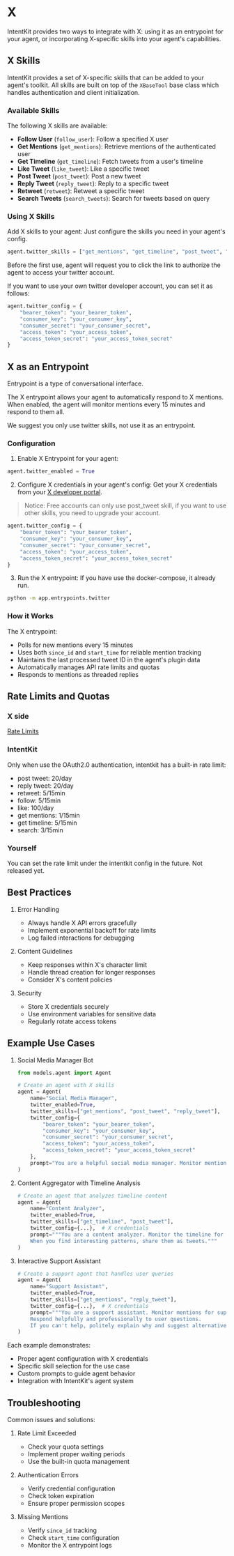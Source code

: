 # X

IntentKit provides two ways to integrate with X: using it as an entrypoint for your agent, or incorporating X-specific skills into your agent's capabilities.

## X Skills

IntentKit provides a set of X-specific skills that can be added to your agent's toolkit. All skills are built on top of the `XBaseTool` base class which handles authentication and client initialization.

### Available Skills

The following X skills are available:

- **Follow User** (`follow_user`): Follow a specified X user
- **Get Mentions** (`get_mentions`): Retrieve mentions of the authenticated user
- **Get Timeline** (`get_timeline`): Fetch tweets from a user's timeline
- **Like Tweet** (`like_tweet`): Like a specific tweet
- **Post Tweet** (`post_tweet`): Post a new tweet
- **Reply Tweet** (`reply_tweet`): Reply to a specific tweet
- **Retweet** (`retweet`): Retweet a specific tweet
- **Search Tweets** (`search_tweets`): Search for tweets based on query

### Using X Skills

Add X skills to your agent:
Just configure the skills you need in your agent's config.
```python
agent.twitter_skills = ["get_mentions", "get_timeline", "post_tweet", "reply_tweet", "follow_user", "like_tweet", "retweet", "search_tweets"]
```

Before the first use, agent will request you to click the link to authorize the agent to access your twitter account.

If you want to use your own twitter developer account, you can set it as follows:
```python
agent.twitter_config = {
    "bearer_token": "your_bearer_token",
    "consumer_key": "your_consumer_key",
    "consumer_secret": "your_consumer_secret",
    "access_token": "your_access_token",
    "access_token_secret": "your_access_token_secret"
}
```

## X as an Entrypoint

Entrypoint is a type of conversational interface.

The X entrypoint allows your agent to automatically respond to X mentions. When enabled, the agent will monitor mentions every 15 minutes and respond to them all.

We suggest you only use twitter skills, not use it as an entrypoint.

### Configuration

1. Enable X Entrypoint for your agent:
```python
agent.twitter_enabled = True
```

2. Configure X credentials in your agent's config:
Get your X credentials from your [X developer portal](https://developer.x.com/en/portal/dashboard).
> Notice: Free accounts can only use post_tweet skill, if you want to use other skills, you need to upgrade your account.
```python
agent.twitter_config = {
    "bearer_token": "your_bearer_token",
    "consumer_key": "your_consumer_key",
    "consumer_secret": "your_consumer_secret",
    "access_token": "your_access_token",
    "access_token_secret": "your_access_token_secret"
}
```

3. Run the X entrypoint:
If you have use the docker-compose, it already run.
```bash
python -m app.entrypoints.twitter
```

### How it Works

The X entrypoint:
- Polls for new mentions every 15 minutes
- Uses both `since_id` and `start_time` for reliable mention tracking
- Maintains the last processed tweet ID in the agent's plugin data
- Automatically manages API rate limits and quotas
- Responds to mentions as threaded replies


## Rate Limits and Quotas

### X side

[Rate Limits](https://developer.x.com/en/docs/x-api/rate-limits)

### IntentKit
Only when use the OAuth2.0 authentication, intentkit has a built-in rate limit:

- post tweet: 20/day
- reply tweet: 20/day
- retweet: 5/15min
- follow: 5/15min
- like: 100/day
- get mentions: 1/15min
- get timeline: 5/15min
- search: 3/15min

### Yourself
You can set the rate limit under the intentkit config in the future.
Not released yet.

## Best Practices

1. Error Handling
   - Always handle X API errors gracefully
   - Implement exponential backoff for rate limits
   - Log failed interactions for debugging

2. Content Guidelines
   - Keep responses within X's character limit
   - Handle thread creation for longer responses
   - Consider X's content policies

3. Security
   - Store X credentials securely
   - Use environment variables for sensitive data
   - Regularly rotate access tokens

## Example Use Cases

1. Social Media Manager Bot
   ```python
   from models.agent import Agent
   
   # Create an agent with X skills
   agent = Agent(
       name="Social Media Manager",
       twitter_enabled=True,
       twitter_skills=["get_mentions", "post_tweet", "reply_tweet"],
       twitter_config={
           "bearer_token": "your_bearer_token",
           "consumer_key": "your_consumer_key",
           "consumer_secret": "your_consumer_secret",
           "access_token": "your_access_token",
           "access_token_secret": "your_access_token_secret"
       },
       prompt="You are a helpful social media manager. Monitor mentions and engage with users professionally."
   )
   ```

2. Content Aggregator with Timeline Analysis
   ```python
   # Create an agent that analyzes timeline content
   agent = Agent(
       name="Content Analyzer",
       twitter_enabled=True,
       twitter_skills=["get_timeline", "post_tweet"],
       twitter_config={...},  # X credentials
       prompt="""You are a content analyzer. Monitor the timeline for trending topics and provide insights.
       When you find interesting patterns, share them as tweets."""
   )
   ```

3. Interactive Support Assistant
   ```python
   # Create a support agent that handles user queries
   agent = Agent(
       name="Support Assistant",
       twitter_enabled=True,
       twitter_skills=["get_mentions", "reply_tweet"],
       twitter_config={...},  # X credentials
       prompt="""You are a support assistant. Monitor mentions for support queries.
       Respond helpfully and professionally to user questions.
       If you can't help, politely explain why and suggest alternatives."""
   )
   ```

Each example demonstrates:
- Proper agent configuration with X credentials
- Specific skill selection for the use case
- Custom prompts to guide agent behavior
- Integration with IntentKit's agent system

## Troubleshooting

Common issues and solutions:

1. Rate Limit Exceeded
   - Check your quota settings
   - Implement proper waiting periods
   - Use the built-in quota management

2. Authentication Errors
   - Verify credential configuration
   - Check token expiration
   - Ensure proper permission scopes

3. Missing Mentions
   - Verify `since_id` tracking
   - Check `start_time` configuration
   - Monitor the X entrypoint logs
